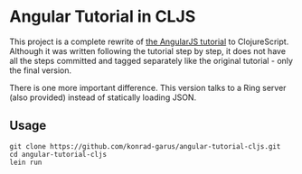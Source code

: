 # Angular Tutorial in CLJS

This project is a complete rewrite of [the AngularJS tutorial](http://docs.angularjs.org/tutorial) to ClojureScript. Although it was written following the tutorial step by step, it does not have all the steps committed and tagged separately like the original tutorial - only the final version.

There is one more important difference. This version talks to a Ring server (also provided) instead of statically loading JSON.

## Usage

    git clone https://github.com/konrad-garus/angular-tutorial-cljs.git
    cd angular-tutorial-cljs
    lein run
